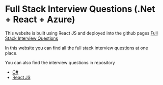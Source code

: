 # Full Stack Interview Questions (.Net + React + Azure)

This website is built using React JS and deployed into the github pages [Full Stack Interview Questions](https://prabhakaryalla.github.io/full-stack-interview-questions/)


In this website you can find all the full stack interview questions at one place.

You can also find the interview questions in repository
- [C#](./docs/csharp/csharp-basics.md)
- [React JS](./docs/reactjs/reactjs-basics.md)